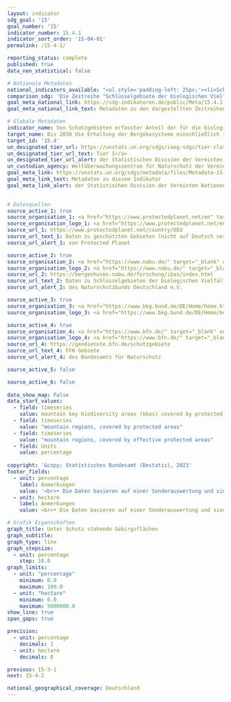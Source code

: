 ```yaml
---
layout: indicator    
sdg_goal: '15'    
goal_number: '15'    
indicator_number: 15.4.1    
indicator_sort_order: '15-04-01'    
permalink: /15-4-1/    

reporting_status: complete    
published: true    
data_non_statistical: false    

# Nationale Metadaten    
national_indicators_available: "<ul style='padding-left: 25px;'><li>Schlüsselgebiete der biologischen Vielfalt in Gebirgen, die unter Schutz stehen</li> <li> Flächen in Gebirgen, die unter Schutz stehen</li> <li> Flächen in Gebirgen, die unter effektivem Schutz stehen</li></ul>"    
comparison_sdg: 'Die Zeitreihe "Schlüsselgebiete der biologischen Vielfalt in Gebirgen, die unter Schutz stehen" entspricht teilweise den globalen Metadaten. Die Zeitreihen "Flächen in Gebirgen, die unter Schutz stehen" und "Flächen in Gebirgen, die unter effektivem Schutz stehen" bieten zusätzliche Informationen.'    
goal_meta_national_link: https://sdg-indikatoren.de/public/Meta/15.4.1.pdf
goal_meta_national_link_text: Metadaten zu den dargestellten Zeitreihen    

# Globale Metadaten    
indicator_name: Von Schutzgebieten erfasster Anteil der für die biologische Vielfalt bedeutsamen Gebiete in den Bergen    
target_name: Bis 2030 die Erhaltung der Bergökosysteme einschließlich ihrer biologischen Vielfalt sicherstellen, um ihre Fähigkeit zur Erbringung wesentlichen Nutzens für die nachhaltige Entwicklung zu stärken    
target_id: '15.4'    
un_designated_tier_url: https://unstats.un.org/sdgs/iaeg-sdgs/tier-classification/'    
un_designated_tier_url_text: Tier I</a>    
un_designated_tier_url_alert: der Statistischen Division der Vereinten Nationen    
un_custodian_agency: Weltüberwachungszentrum für Naturschutz der Vereinten Nationen (UNEP-WCMC)<br>Umweltprogramm der Vereinten Nationen (UNEP)<br>Internationale Union zur Bewahrung der Natur (IUCN)    
goal_meta_link: https://unstats.un.org/sdgs/metadata/files/Metadata-15-04-01.pdf    
goal_meta_link_text: Metadaten zu diesem Indikator    
goal_meta_link_alert: der Statistischen Division der Vereinten Nationen    
    

# Datenquellen
source_active_1: true
source_organisation_1: <a href="https://www.protectedplanet.net/en" target="_blank" onclick="return confirm_alert('von Protected Planet','De');"> Protected Planet </a>
source_organisation_logo_1: <a href="https://www.protectedplanet.net/en" target="_blank" onclick="return confirm_alert('von Protected Planet','De');"><img src="https://g205sdgs.github.io/sdg-indicators/public/OrgImgDe/pp.png" alt="Logo pp" style="height:60px; width:148px"/></a>
source_url_1: https://www.protectedplanet.net/country/DEU
source_url_text_1: Daten zu geschützten Gebieten (nicht auf Deutsch verfügbar)
source_url_alert_1: von Protected Planet

source_active_2: true
source_organisation_2: <a href="https://www.nabu.de/" target="_blank" onclick="return confirm_alert('des Naturschutzbunds Deutschland e.V.','De');"> NABU – Naturschutzbund Deutschland e.V. </a>
source_organisation_logo_2: <a href="https://www.nabu.de/" target="_blank" onclick="return confirm_alert('des Naturschutzbunds Deutschland e.V.','De');"><img src="https://g205sdgs.github.io/sdg-indicators/public/OrgImgDe/nabu.png" alt="Logo nabu" style="height:60px; width:148px"/></a>
source_url_2: https://bergenhusen.nabu.de/forschung/ibas/index.html
source_url_text_2: Daten zu Schlüsselgebieten der biologischen Vielfalt
source_url_alert_2: des Naturschutzbunds Deutschland e.V.

source_active_3: true
source_organisation_3: <a href="https://www.bkg.bund.de/DE/Home/home.html" target="_blank" onclick="return confirm_alert('des Bundesamts für Kartographie und Geodäsie','De');"> Bundesamt für Kartographie und Geodäsie (BKG) </a>
source_organisation_logo_3: <a href="https://www.bkg.bund.de/DE/Home/home.html" target="_blank" onclick="return confirm_alert('des Bundesamts für Kartographie und Geodäsie','De');"><img src="https://g205sdgs.github.io/sdg-indicators/public/OrgImgDe/bkg.png" alt="Logo bkg" style="height:60px; width:148px"/></a>

source_active_4: true
source_organisation_4: <a href="https://www.bfn.de/" target="_blank" onclick="return confirm_alert('des Bundesamts für Naturschutz','De');"> Bundesamt für Naturschutz (BfN) </a>
source_organisation_logo_4: <a href="https://www.bfn.de/" target="_blank" onclick="return confirm_alert('des Bundesamts für Naturschutz','De');"><img src="https://g205sdgs.github.io/sdg-indicators/public/OrgImgDe/bfn.png" alt="Logo bfn" style="height:60px; width:148px"/></a>
source_url_4: https://geodienste.bfn.de/schutzgebiete
source_url_text_4: FFH Gebiete
source_url_alert_4: des Bundesamts für Naturschutz

source_active_5: false

source_active_6: false
    
data_show_map: False    
data_start_values: 
  - field: timeseries
    value: mountain key biodiversity areas (kbas) covered by protected areas
  - field: timeseries
    value: "mountain regions, covered by protected areas"
  - field: timeseries
    value: "mountain regions, covered by effective protected areas"
  - field: Units
    value: percentage    
    
copyright: '&copy; Statistisches Bundesamt (Destatis), 2023'    
footer_fields:
  - unit: percentage
    label: Anmerkungen
    value: '<br>• Die Daten basieren auf einer Sonderauswertung und sind nicht öffentlich zugänglich.<br>• 2010 bis 2021 korrigierte Daten.<br>• Schlüsselgebiete der biologischen Vielfalt in Gebirgen, die unter Schutz stehen: Anteil an der Gesamtfläche der Schlüsselgebiete in Gebirgen.<br>• Fläche in Gebirgen, die unter (effektivem) Schutz steht: Anteil an der gesamten Gebirgsfläche.'
  - unit: hectare
    label: Anmerkungen
    value: <br>• Die Daten basieren auf einer Sonderauswertung und sind nicht öffentlich zugänglich.<br>• 2010 bis 2021 korrigierte Daten.    

# Grafik Eigenschaften    
graph_title: Unter Schutz stehende Gebirgsflächen
graph_subtitle:     
graph_type: line
graph_stepsize: 
  - unit: percentage
    step: 10.0    
graph_limits:
  - unit: "percentage"
    minimum: 0.0
    maximum: 100.0
  - unit: "hectare"
    minimum: 0.0
    maximum: 5000000.0
show_line: true
span_gaps: true

precision:
  - unit: percentage
    decimals: 1
  - unit: hectare
    decimals: 0    

previous: 15-3-1    
next: 15-4-2    

national_geographical_coverage: Deutschland    
---
```


<span></span>